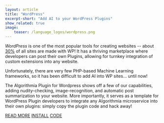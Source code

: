 ```yaml
---
layout: article
title: "WordPress"
excerpt-short: "Add AI to your WordPress Plugins"
show_related: true
image:
    teaser: /language_logos/wordpress.png
---
```


*WordPress* is one of the most popular tools for creating websites -- about [30%](https://kinsta.com/wordpress-market-share/) of all sites are made with WP! It has a thriving marketplace where developers can post their own Plugins, allowing for turnkey integration of custom extensions into any website.

Unfortunately, there are very few PHP-based Machine Learning frameworks, so it has been difficult to add AI into WP sites... until now!

The Algorithmia Plugin for Wordpress shows off a few of our capabilities, adding nudity-checking, image-recognition, and automatic post summarization to your website.  More importantly, it serves as a template for WordPress Plugin developers to integrate any Algorithmia microservice into their own plugins: simply copy the plugin code and hack away!  

<a href="https://medium.com/@kenburcham/how-to-add-ai-to-your-wordpress-site-5470e1c833d5" class="btn btn-default btn-primary"><i class="fa fa-book" aria-hidden="true"></i> READ MORE</a>
<a href="https://wordpress.org/plugins/algorithmia/" class="btn btn-default btn-primary"><i class="fa fa-wordpress" aria-hidden="true"></i> INSTALL</a>
<a href="https://github.com/algorithmiaio/algorithmia-wp" class="btn btn-default btn-primary"><i class="fa fa-github" aria-hidden="true"></i> CODE</a>
